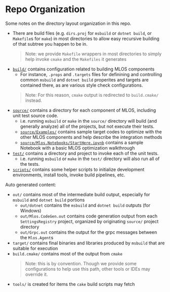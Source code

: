 # Repo Organization

Some notes on the directory layout organization in this repo.

- There are build files (e.g. `dirs.proj` for `msbuild` or `dotnet build`, or `Makefile`s for `make`) in most directories to allow easy recursive building of that subtree you happen to be in.
  > Note: we provide `Makefile` wrappers in most directories to simply help invoke `cmake` and the `Makefiles` it generates
- [`build/`](../build) contains configuration related to building MLOS components
  - For instance, `.props` and `.targets` files for definining and controlling common `msbuild` and `dotnet build` properites and targets are contained there, as are various style check configurations.
  > Note: For this reason, `cmake` output is redirected to `build.cmake/` instead.
- [`source/`](../source) contains a directory for each component of MLOS, including unit test source code.
  - i.e. running `msbuild` or `make` in the `source/` directory will build (and generally analyze) all of the projects, but not execute their tests.
  - [`source/Examples/`](../source/Examples) contains sample target codes to optimize with the other MLOS components and help describe the integration methods
  - [`source/Mlos.Notebooks/StartHere.ipynb`](../source/Mlos.Notebooks/StartHere.ipynb) contains a sample Notebook with a basic MLOS optimization walkthrough
- [`test/`](../test) contains a directory and project to invoke each of the unit tests.
  - i.e. running `msbuild` or `make` in the `test/` directory will also run all of the tests.
- [`scripts/`](../scripts) contains some helper scripts to initialize development environments, install tools, invoke build pipelines, etc.

Auto generated content:

- `out/` contains most of the intermediate build output, especially for `msbuild` and `dotnet build` portions
  - `out/dotnet` contains the `msbuild` and `dotnet build` outputs (for Windows)
  - `out/Mlos.CodeGen.out` contains code generation output from each `SettingsRegistry` project, organized by originating `source/` project directory
  - `out/Grpc.out` contains the output for the grpc messages between the `Mlos.Agent`s
- `target/` contains final binaries and libraries produced by `msbuild` that are suitable for execution
- `build.cmake/` contains most of the output from `cmake`
  > Note: this is by convention.  Though we provide some configurations to help use this path, other tools or IDEs may override it.
- `tools/` is created for items the `cake` build scripts may fetch
